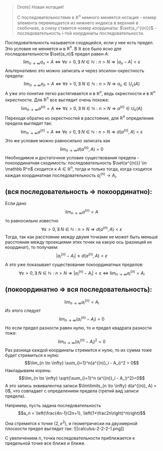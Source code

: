 >[!note] Новая нотация!
>
>С последовательностями в $\mathbb R^n$ немного меняется нотация - номер элемента перемещается из нижнего индекса в верхний в скобочках, а снизу ставится номер координаты: $\set{a_i^{(n)}}$ - последовательность $i$-той координаты последовательности.

Последовательность называется сходящейся, если у нее есть предел. Это условие не меняется и в $\mathbb R^n$.
В $\mathbb R$ все было ясно для последовательности $\set{a_n}$ предел равен $A$:
$$\lim_{n \rightarrow \infty} a_n = A \Leftrightarrow \forall \varepsilon > 0, \exists\  N \in \mathbb N: n>N \Rightarrow |a_n - A| < \varepsilon$$
Альтернативно это можно записать и через эпсилон-окрестность предела:
$$\lim_{n \rightarrow \infty} a_n = A \Leftrightarrow \forall \varepsilon > 0, \exists\  N \in \mathbb N: n>N \Rightarrow a_n \in U_\varepsilon (A)$$
А уже это понятие легко растягивается и в $\mathbb R^n$, ведь окрестности и в $\mathbb R^n$ окрестности. Для $\mathbb R^n$ все выглядит очень похоже:
$$\lim_{n \rightarrow \infty} a^{(n)} = A \Leftrightarrow \forall \varepsilon > 0, \exists\  N \in \mathbb N: n>N \Rightarrow a^{(n)} \in U_\varepsilon (A)$$
Переходя обратно из окрестностей в расстояние, для $\mathbb R^n$ определение предела выглядит так:
$$\lim_{n \rightarrow \infty} a^{(n)} = A \Leftrightarrow \forall \varepsilon > 0, \exists\  N \in \mathbb N: n>N \Rightarrow d(a^{(n)}, A) < \varepsilon$$
Это же условие можно равносильно записать как
$$\lim_{n \to \infty} d(a^{(n)}, A) = 0$$
Необходимое и достаточное условие существования предела - покоординатная сходимость: последовательность $\set{a^{(n)}} \in \mathbb R^n$ сходится к $A \in \mathbb R^n$, тогда и только тогда, когда сходится каждая координатная последовательность $a^{(n)}_i \to A_i$.
## (вся последовательность $\Rightarrow$ покоординатно):
Если дано
$$\lim_{n \to \infty} a^{(n)} = A$$
то равносильно известно
$$\forall \varepsilon > 0, \exists\  N \in \mathbb N: n>N \Rightarrow d(a^{(n)}, A) < \varepsilon$$
Тогда, так как расстояние между двумя точками не может быть меньше расстояния между проекциями этих точек на какую ось (разницей их координат), то получаем:
$$|a^{(n)}_i - A_i| \leq d(a^{(n)}, A) < \varepsilon$$
А это уже показывает существование покоординатных пределов:
$$\forall \varepsilon > 0, \exists\  N \in \mathbb N: n>N \Rightarrow |a^{(n)}_i -  A_i| < \varepsilon \Leftrightarrow \lim_{n\to \infty}a^{(n)}_i = A_i$$
## (покоординатно $\Rightarrow$ вся последовательность):
$$\lim_{n \to \infty} a^{(n)}_i = A_i$$
Из этого следует
$$\lim_{n \to \infty} (a^{(n)}_i - A_i) = 0$$
Но если предел разности равен нулю, то и предел квадрата разности тоже:
$$\lim_{n \to \infty} (a^{(n)}_i - A_i)^2 = 0$$
Раз разница каждой координаты стремится к нулю, то их сумма тоже будет стремиться к нулю:
$$\lim_{n \to \infty} \sum_{i=1}^n(a^{(n)}_i - A_i)^2 = 0$$
Накладываем корень:
$$\lim_{n \to \infty} \sqrt{\sum_{i=1}^n (a^{(n)}_i - A_i)^2}=0$$
А это запись эквивалентна записи $\lim\limits_{n \to \infty} d(a^{(n)}, A) = 0$, что совпадает с определением предела (третий вид записи предела).

Например, пусть задана последовательность
$$a_n = \left(\frac{4n-1}{2n+1}, \left(1+\frac2n\right)^n\right)$$

Она стремится к точке $(2, e^2)$, и геометрически на двухмерной плоскости предел выглядит так:
![[calculus-2-2-2-1.png]]

С увеличением $n$, точка последовательности приближается к предельной точке все ближе и ближе.